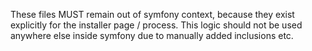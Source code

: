 These files MUST remain out of symfony context, because they exist explicitly for the installer page / process.
This logic should not be used anywhere else inside symfony due to manually added inclusions etc.
